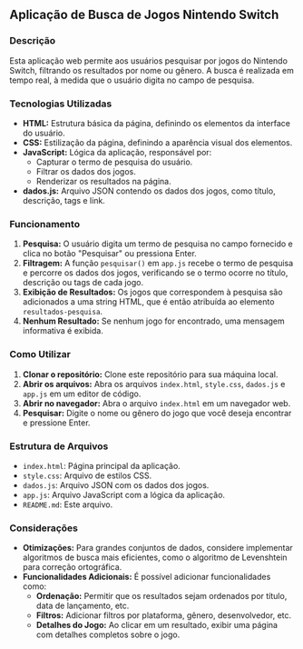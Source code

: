 ## Aplicação de Busca de Jogos Nintendo Switch

### Descrição
Esta aplicação web permite aos usuários pesquisar por jogos do Nintendo Switch, filtrando os resultados por nome ou gênero. A busca é realizada em tempo real, à medida que o usuário digita no campo de pesquisa.

### Tecnologias Utilizadas
* **HTML:** Estrutura básica da página, definindo os elementos da interface do usuário.
* **CSS:** Estilização da página, definindo a aparência visual dos elementos.
* **JavaScript:** Lógica da aplicação, responsável por:
    * Capturar o termo de pesquisa do usuário.
    * Filtrar os dados dos jogos.
    * Renderizar os resultados na página.
* **dados.js:** Arquivo JSON contendo os dados dos jogos, como título, descrição, tags e link.

### Funcionamento
1. **Pesquisa:** O usuário digita um termo de pesquisa no campo fornecido e clica no botão "Pesquisar" ou pressiona Enter.
2. **Filtragem:** A função `pesquisar()` em `app.js` recebe o termo de pesquisa e percorre os dados dos jogos, verificando se o termo ocorre no título, descrição ou tags de cada jogo.
3. **Exibição de Resultados:** Os jogos que correspondem à pesquisa são adicionados a uma string HTML, que é então atribuída ao elemento `resultados-pesquisa`.
4. **Nenhum Resultado:** Se nenhum jogo for encontrado, uma mensagem informativa é exibida.

### Como Utilizar
1. **Clonar o repositório:** Clone este repositório para sua máquina local.
2. **Abrir os arquivos:** Abra os arquivos `index.html`, `style.css`, `dados.js` e `app.js` em um editor de código.
3. **Abrir no navegador:** Abra o arquivo `index.html` em um navegador web.
4. **Pesquisar:** Digite o nome ou gênero do jogo que você deseja encontrar e pressione Enter.

### Estrutura de Arquivos
* `index.html`: Página principal da aplicação.
* `style.css`: Arquivo de estilos CSS.
* `dados.js`: Arquivo JSON com os dados dos jogos.
* `app.js`: Arquivo JavaScript com a lógica da aplicação.
* `README.md`: Este arquivo.

### Considerações
* **Otimizações:** Para grandes conjuntos de dados, considere implementar algoritmos de busca mais eficientes, como o algoritmo de Levenshtein para correção ortográfica.
* **Funcionalidades Adicionais:** É possível adicionar funcionalidades como:
    * **Ordenação:** Permitir que os resultados sejam ordenados por título, data de lançamento, etc.
    * **Filtros:** Adicionar filtros por plataforma, gênero, desenvolvedor, etc.
    * **Detalhes do Jogo:** Ao clicar em um resultado, exibir uma página com detalhes completos sobre o jogo.
